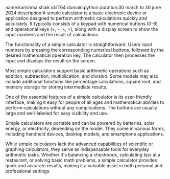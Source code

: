 name:karishma shaik
id:IT64
domain:python
duration:30 march to 30 june 2024
description:A simple calculator is a basic electronic device or application designed to perform arithmetic calculations quickly and accurately. It typically consists of a keypad with numerical buttons (0-9) and operational keys (+, -, ×, ÷), along with a display screen to show the input numbers and the result of calculations.

The functionality of a simple calculator is straightforward. Users input numbers by pressing the corresponding numerical buttons, followed by the desired mathematical operation key. The calculator then processes the input and displays the result on the screen.

Most simple calculators support basic arithmetic operations such as addition, subtraction, multiplication, and division. Some models may also include additional functions like percentage calculations, square root, and memory storage for storing intermediate results.

One of the essential features of a simple calculator is its user-friendly interface, making it easy for people of all ages and mathematical abilities to perform calculations without any complications. The buttons are usually large and well-labeled for easy visibility and use.

Simple calculators are portable and can be powered by batteries, solar energy, or electricity, depending on the model. They come in various forms, including handheld devices, desktop models, and smartphone applications.

While simple calculators lack the advanced capabilities of scientific or graphing calculators, they serve as indispensable tools for everyday arithmetic tasks. Whether it's balancing a checkbook, calculating tips at a restaurant, or solving basic math problems, a simple calculator provides quick and accurate results, making it a valuable asset in both personal and professional settings.
